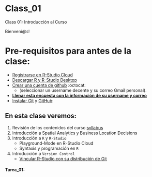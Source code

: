 # Class_01
Class 01: Introducción al Curso

Bienveni@s!

# Pre-requisitos para antes de la clase:
- [Registrarse en R-Studio Cloud](http://rstudio.cloud/)
- [Descargar R y R-Studio Desktop](https://happygitwithr.com/install-r-rstudio.html#install-r-rstudio)
- [Crear una cuenta de github](https://happygitwithr.com/github-acct.html#github-acct) :octocat:
    * (seleccionar un username decente y su correo Gmail personal). 
- [**Llenar esta encuesta con la información de su username y correo**](https://forms.gle/mSGYHZ74iQYoaStV6)
- [Instalar Git](https://happygitwithr.com/install-git.html#install-git) y [GitHub](https://www.github.com): 
  
## En esta clase veremos:
1. Revisión de los contenidos del curso [syllabus](Syllabus_SpatialAnalytics_UAI_LopezE.pdf)
2. Introducción a Spatial Analytics y Business Location Decisions
3. Introducción a `R` y `R-Studio`
    - Playground-Mode en R-Studio Cloud
    - Syntaxis y programación en `R`
4. Introducción a `Version Control` 
    * [Vincular R-Studio con su distribución de Git](https://happygitwithr.com/rstudio-git-github.html )
  

 
#### Tarea_01:

 
 
